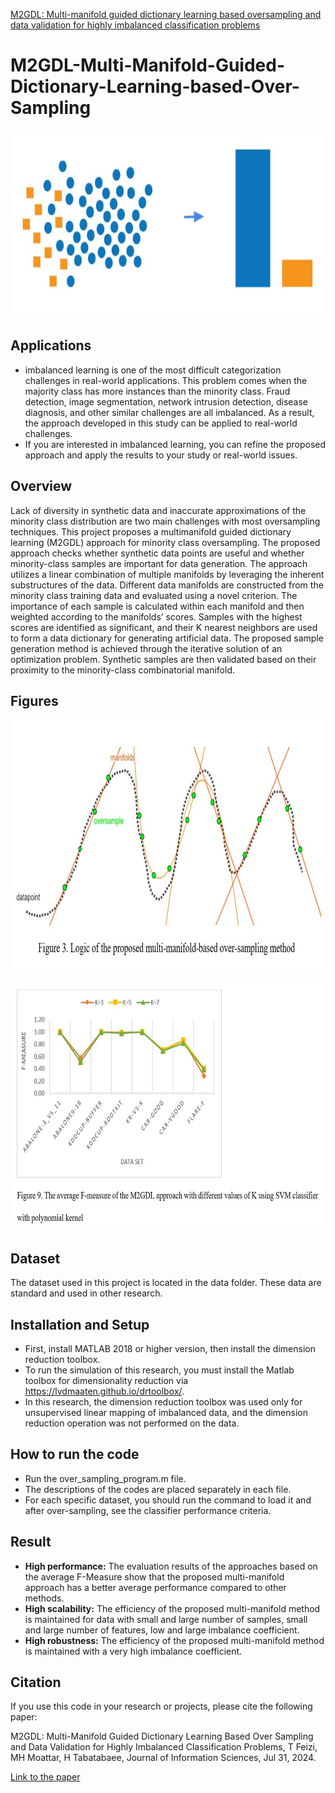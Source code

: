 <a href="https://www.sciencedirect.com/science/article/abs/pii/S0020025524011940?dgcid=author" data-popup="right" data-size="large" class="plumx-plum-print-popup" data-site="plum" data-hide-when-empty="true">M2GDL: Multi-manifold guided dictionary learning based oversampling and data validation for highly imbalanced classification problems</a>

# M2GDL-Multi-Manifold-Guided-Dictionary-Learning-based-Over-Sampling
<p align="center">
    <img src="im_data2.jpg" alt="NLP3" width="770" height="300">
</p>

## Applications
- imbalanced learning is one of the most difficult categorization challenges in real-world applications. This problem comes when the majority class has more instances than the minority class. Fraud detection, image segmentation, network intrusion detection, disease diagnosis, and other similar challenges are all imbalanced. As a result, the approach developed in this study can be applied to real-world challenges.
- If you are interested in imbalanced learning, you can refine the proposed approach and apply the results to your study or real-world issues.

## Overview
Lack of diversity in synthetic data and inaccurate approximations of the minority class distribution
are two main challenges with most oversampling techniques. This project proposes a multimanifold
guided dictionary learning (M2GDL) approach for minority class oversampling. The
proposed approach checks whether synthetic data points are useful and whether minority-class
samples are important for data generation. The approach utilizes a linear combination of multiple
manifolds by leveraging the inherent substructures of the data. Different data manifolds are
constructed from the minority class training data and evaluated using a novel criterion. The
importance of each sample is calculated within each manifold and then weighted according to the
manifolds’ scores. Samples with the highest scores are identified as significant, and their K nearest
neighbors are used to form a data dictionary for generating artificial data. The proposed sample
generation method is achieved through the iterative solution of an optimization problem. Synthetic
samples are then validated based on their proximity to the minority-class combinatorial
manifold.

## Figures

<p align="center">
  <img src="3.jpg" width="800" height="400" >
  <br>
 </p>

<p align="center">
  <img src="5.jpg" width="800" height="400">
  <br>
 </p> 

## Dataset
The dataset used in this project is located in the data folder. These data are standard and used in other research.
 
 ## Installation and Setup
- First, install MATLAB 2018 or higher version, then install the dimension reduction toolbox.
- To run the simulation of this research, you must install the Matlab toolbox for dimensionality reduction 
via https://lvdmaaten.github.io/drtoolbox/.
- In this research, the dimension reduction toolbox was used only for unsupervised linear mapping of imbalanced data,
and the dimension reduction operation was not performed on the data.

## How to run the code
- Run the over_sampling_program.m file.
- The descriptions of the codes are placed separately in each file.
- For each specific dataset, you should run the command to load it and after over-sampling,
see the classifier performance criteria.

## Result
- **High performance:** The evaluation results of the approaches based on the average F-Measure show that the proposed multi-manifold approach has a better average  performance compared to other methods.
- **High scalability:** The efficiency of the proposed multi-manifold method is maintained for data with small and large number of samples, small and large number of features, low and large imbalance coefficient.
- **High robustness:** The efficiency of the proposed multi-manifold method is maintained with a very high imbalance coefficient.

  
## Citation
If you use this code in your research or projects, please cite the following paper:

M2GDL: Multi-Manifold Guided Dictionary Learning Based Over Sampling and Data Validation for Highly Imbalanced Classification Problems, 
T Feizi, MH Moattar, H Tabatabaee, Journal of  Information Sciences,  Jul 31, 2024.

[Link to the paper](https://www.sciencedirect.com/science/article/abs/pii/S0020025524011940?dgcid=author)
